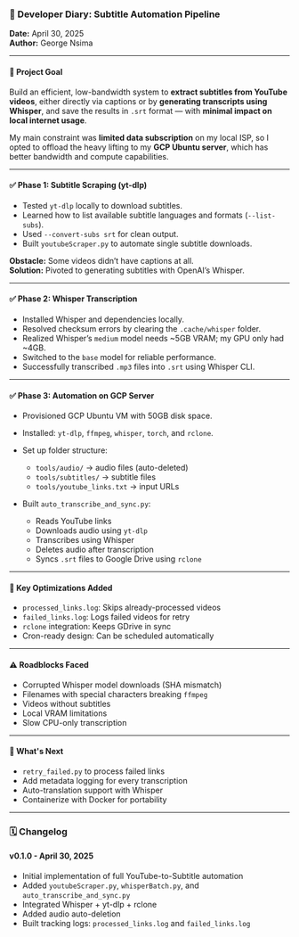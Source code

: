 ### 📓 Developer Diary: Subtitle Automation Pipeline  
**Date:** April 30, 2025  
**Author:** George Nsima

---

#### 📌 Project Goal

Build an efficient, low-bandwidth system to **extract subtitles from YouTube videos**, either directly via captions or by **generating transcripts using Whisper**, and save the results in `.srt` format — with **minimal impact on local internet usage**.

My main constraint was **limited data subscription** on my local ISP, so I opted to offload the heavy lifting to my **GCP Ubuntu server**, which has better bandwidth and compute capabilities.

---

#### ✅ Phase 1: Subtitle Scraping (yt-dlp)

- Tested `yt-dlp` locally to download subtitles.
- Learned how to list available subtitle languages and formats (`--list-subs`).
- Used `--convert-subs srt` for clean output.
- Built `youtubeScraper.py` to automate single subtitle downloads.

**Obstacle:** Some videos didn’t have captions at all.  
**Solution:** Pivoted to generating subtitles with OpenAI’s Whisper.

---

#### ✅ Phase 2: Whisper Transcription

- Installed Whisper and dependencies locally.
- Resolved checksum errors by clearing the `.cache/whisper` folder.
- Realized Whisper’s `medium` model needs ~5GB VRAM; my GPU only had ~4GB.
- Switched to the `base` model for reliable performance.
- Successfully transcribed `.mp3` files into `.srt` using Whisper CLI.

---

#### ✅ Phase 3: Automation on GCP Server

- Provisioned GCP Ubuntu VM with 50GB disk space.
- Installed: `yt-dlp`, `ffmpeg`, `whisper`, `torch`, and `rclone`.
- Set up folder structure:
  - `tools/audio/` → audio files (auto-deleted)
  - `tools/subtitles/` → subtitle files
  - `tools/youtube_links.txt` → input URLs

- Built `auto_transcribe_and_sync.py`:
  - Reads YouTube links
  - Downloads audio using `yt-dlp`
  - Transcribes using Whisper
  - Deletes audio after transcription
  - Syncs `.srt` files to Google Drive using `rclone`

---

#### 🧠 Key Optimizations Added

- `processed_links.log`: Skips already-processed videos
- `failed_links.log`: Logs failed videos for retry
- `rclone` integration: Keeps GDrive in sync
- Cron-ready design: Can be scheduled automatically

---

#### ⚠️ Roadblocks Faced

- Corrupted Whisper model downloads (SHA mismatch)
- Filenames with special characters breaking `ffmpeg`
- Videos without subtitles
- Local VRAM limitations
- Slow CPU-only transcription

---

#### 🚀 What's Next

- `retry_failed.py` to process failed links
- Add metadata logging for every transcription
- Auto-translation support with Whisper
- Containerize with Docker for portability

---

### 🗓 Changelog

#### v0.1.0 - April 30, 2025
- Initial implementation of full YouTube-to-Subtitle automation
- Added `youtubeScraper.py`, `whisperBatch.py`, and `auto_transcribe_and_sync.py`
- Integrated Whisper + yt-dlp + rclone
- Added audio auto-deletion
- Built tracking logs: `processed_links.log` and `failed_links.log`
